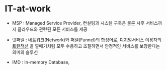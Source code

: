 # IT-at-work

-   MSP : Managed Service Provider, 컨설팅과 시스템 구축은 물론 사후 서비스까지 클라우드와 관련된 모든 서비스를 제공

-   넷퍼넬 : 네트워크(Network)와 퍼넬(Funnel)의 합성어로, [디지털](http://wiki.hash.kr/index.php/%EB%94%94%EC%A7%80%ED%84%B8)서비스 이용자의 [트랜잭션](http://wiki.hash.kr/index.php/%ED%8A%B8%EB%9E%9C%EC%9E%AD%EC%85%98) 을 깔때기처럼 모두 수용하고 조절하면서 안정적인 서비스를 보장한다는 의미의 솔루션

- IMD : In-memory Database, 
<!--stackedit_data:
eyJoaXN0b3J5IjpbOTA3NDM0MzU1XX0=
-->